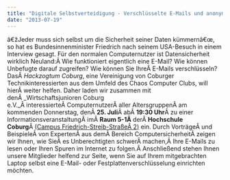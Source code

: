 ```yaml
---
title: "Digitale Selbstverteidigung - Verschlüsselte E-Mails und anonymes Surfen"
date: "2013-07-19"
---
```


â€žJeder muss sich selbst um die Sicherheit seiner Daten kümmernâ€œ, so hat es Bundesinnenminister Friedrich nach seinem USA-Besuch in einem Interview gesagt. Für den normalen Computernutzer ist Datensicherheit wirklich Neuland:Â Wie funktioniert eigentlich eine E-Mail? Wie können Unbefugte darauf zugreifen? Wie können Sie IhreÂ E-Mails verschlüsseln? DasÂ _Hackzogtum Coburg_, eine Vereinigung von Coburger Technikinteressierten aus dem Umfeld des Chaos Computer Clubs, will hierÂ weiter helfen. Daher laden wir zusammen mit denÂ _Wirtschaftsjunioren Coburg e.V._Â interessierteÂ ComputernutzerÂ aller AltersgruppenÂ am kommenden Donnerstag, denÂ **25\. Juli**Â abÂ **19:30 Uhr**Â zu einer InformationsveranstaltungÂ imÂ **Raum 5-1Â** derÂ **Hochschule Coburg**Â [(Campus Friedrich-Streib-StraßeÂ 2)](https://maps.google.de/maps?q=Friedrich-Streib-Stra%C3%9Fe+2,+Coburg&hl=de&ie=UTF8&ll=50.264807,10.950885&spn=0.002856,0.004823&sll=48.917413,11.407993&sspn=6.014634,9.876709&t=h&hnear=Friedrich-Streib-Stra%C3%9Fe+2,+96450+Coburg&z=18) ein. Durch VorträgeÂ und BeispieleÂ von ExpertenÂ aus demÂ Bereich ComputersicherheitÂ zeigen wir Ihnen, wie SieÂ es Unberechtigten schwerÂ machen,Â Ihre E-Mails zu lesen oder Ihren Spuren im Internet zu folgen.Â Anschließend stehen Ihnen unsere Mitglieder helfend zur Seite, wenn Sie auf Ihrem mitgebrachten Laptop selbst eine E-Mail- oder Festplattenverschlüsselung einrichten möchten.
